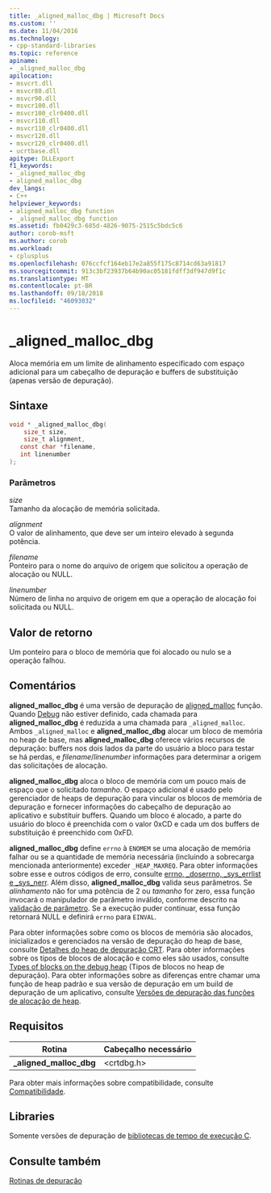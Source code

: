 ```yaml
---
title: _aligned_malloc_dbg | Microsoft Docs
ms.custom: ''
ms.date: 11/04/2016
ms.technology:
- cpp-standard-libraries
ms.topic: reference
apiname:
- _aligned_malloc_dbg
apilocation:
- msvcrt.dll
- msvcr80.dll
- msvcr90.dll
- msvcr100.dll
- msvcr100_clr0400.dll
- msvcr110.dll
- msvcr110_clr0400.dll
- msvcr120.dll
- msvcr120_clr0400.dll
- ucrtbase.dll
apitype: DLLExport
f1_keywords:
- _aligned_malloc_dbg
- aligned_malloc_dbg
dev_langs:
- C++
helpviewer_keywords:
- aligned_malloc_dbg function
- _aligned_malloc_dbg function
ms.assetid: fb0429c3-685d-4826-9075-2515c5bdc5c6
author: corob-msft
ms.author: corob
ms.workload:
- cplusplus
ms.openlocfilehash: 076ccfcf164eb17e2a855f175c8714cd63a91817
ms.sourcegitcommit: 913c3bf23937b64b90ac05181fdff3df947d9f1c
ms.translationtype: MT
ms.contentlocale: pt-BR
ms.lasthandoff: 09/18/2018
ms.locfileid: "46093032"
---
```

# <a name="alignedmallocdbg"></a>_aligned_malloc_dbg

Aloca memória em um limite de alinhamento especificado com espaço adicional para um cabeçalho de depuração e buffers de substituição (apenas versão de depuração).

## <a name="syntax"></a>Sintaxe

```C
void * _aligned_malloc_dbg(
    size_t size,
    size_t alignment,
   const char *filename,
   int linenumber
);
```

### <a name="parameters"></a>Parâmetros

*size*<br/>
Tamanho da alocação de memória solicitada.

*alignment*<br/>
O valor de alinhamento, que deve ser um inteiro elevado à segunda potência.

*filename*<br/>
Ponteiro para o nome do arquivo de origem que solicitou a operação de alocação ou NULL.

*linenumber*<br/>
Número de linha no arquivo de origem em que a operação de alocação foi solicitada ou NULL.

## <a name="return-value"></a>Valor de retorno

Um ponteiro para o bloco de memória que foi alocado ou nulo se a operação falhou.

## <a name="remarks"></a>Comentários

**aligned_malloc_dbg** é uma versão de depuração de [aligned_malloc](aligned-malloc.md) função. Quando [Debug](../../c-runtime-library/debug.md) não estiver definido, cada chamada para **aligned_malloc_dbg** é reduzida a uma chamada para `_aligned_malloc`. Ambos `_aligned_malloc` e **aligned_malloc_dbg** alocar um bloco de memória no heap de base, mas **aligned_malloc_dbg** oferece vários recursos de depuração: buffers nos dois lados da parte do usuário a bloco para testar se há perdas, e *filename*/*linenumber* informações para determinar a origem das solicitações de alocação.

**aligned_malloc_dbg** aloca o bloco de memória com um pouco mais de espaço que o solicitado *tamanho*. O espaço adicional é usado pelo gerenciador de heaps de depuração para vincular os blocos de memória de depuração e fornecer informações do cabeçalho de depuração ao aplicativo e substituir buffers. Quando um bloco é alocado, a parte do usuário do bloco é preenchida com o valor 0xCD e cada um dos buffers de substituição é preenchido com 0xFD.

**aligned_malloc_dbg** define `errno` à `ENOMEM` se uma alocação de memória falhar ou se a quantidade de memória necessária (incluindo a sobrecarga mencionada anteriormente) exceder `_HEAP_MAXREQ`. Para obter informações sobre esse e outros códigos de erro, consulte [errno, _doserrno, _sys_errlist e _sys_nerr](../../c-runtime-library/errno-doserrno-sys-errlist-and-sys-nerr.md). Além disso, **aligned_malloc_dbg** valida seus parâmetros. Se *alinhamento* não for uma potência de 2 ou *tamanho* for zero, essa função invocará o manipulador de parâmetro inválido, conforme descrito na [validação de parâmetro](../../c-runtime-library/parameter-validation.md). Se a execução puder continuar, essa função retornará NULL e definirá `errno` para `EINVAL`.

Para obter informações sobre como os blocos de memória são alocados, inicializados e gerenciados na versão de depuração do heap de base, consulte [Detalhes do heap de depuração CRT](/visualstudio/debugger/crt-debug-heap-details). Para obter informações sobre os tipos de blocos de alocação e como eles são usados, consulte [Types of blocks on the debug heap](/visualstudio/debugger/crt-debug-heap-details) (Tipos de blocos no heap de depuração). Para obter informações sobre as diferenças entre chamar uma função de heap padrão e sua versão de depuração em um build de depuração de um aplicativo, consulte [Versões de depuração das funções de alocação de heap](/visualstudio/debugger/debug-versions-of-heap-allocation-functions).

## <a name="requirements"></a>Requisitos

|Rotina|Cabeçalho necessário|
|-------------|---------------------|
|**_aligned_malloc_dbg**|\<crtdbg.h>|

Para obter mais informações sobre compatibilidade, consulte [Compatibilidade](../../c-runtime-library/compatibility.md).

## <a name="libraries"></a>Libraries

Somente versões de depuração de [bibliotecas de tempo de execução C](../../c-runtime-library/crt-library-features.md).

## <a name="see-also"></a>Consulte também

[Rotinas de depuração](../../c-runtime-library/debug-routines.md)